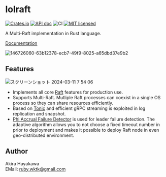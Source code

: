 # lolraft

[![Crates.io](https://img.shields.io/crates/v/lolraft.svg)](https://crates.io/crates/lolraft)
[![API doc](https://docs.rs/lolraft/badge.svg)](https://docs.rs/lolraft)
![CI](https://github.com/akiradeveloper/lolraft/actions/workflows/ci.yml/badge.svg)
[![MIT licensed](https://img.shields.io/badge/license-MIT-blue.svg)](https://github.com/akiradeveloper/lolraft/blob/master/LICENSE)

A Multi-Raft implementation in Rust language.

[Documentation](https://akiradeveloper.github.io/lolraft/)

![146726060-63b12378-ecb7-49f9-8025-a65dbd37e9b2](https://github.com/akiradeveloper/lolraft/assets/785824/12a016fe-35a0-4d12-8ffa-955ef61b25b9)

## Features

![スクリーンショット 2024-03-11 7 54 06](https://github.com/akiradeveloper/lolraft/assets/785824/ea538adc-54a1-4a86-9712-1cd98da00958)

- Implements all core [Raft](https://raft.github.io/) features for production use.
- Supports Multi-Raft. Mutliple Raft processes can coexist in a single OS process so they can share resources efficiently.
- Based on [Tonic](https://github.com/hyperium/tonic) and efficient gRPC streaming is exploited in log replication and snapshot.
- [Phi Accrual Failure Detector](https://github.com/akiradeveloper/phi-detector) is used for leader failure detection. The adaptive algorithm allows you to not choose a fixed timeout number in prior to deployment and makes it possible to deploy Raft node in even geo-distributed environment.

## Author

Akira Hayakawa  
EMail: ruby.wktk@gmail.com
